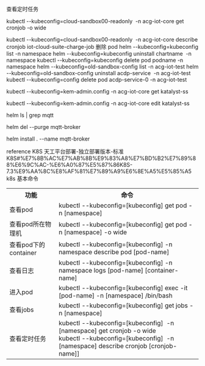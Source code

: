 <table>
    <tr>
        <th>功能</th>
        <th>命令</th>
    </tr>
    <tr>
        <td>查看pod</td>
        <td>kubectl --kubeconfig=[kubeconfig] get pod -n [namespace]</td>
    </tr>
    <tr>
        <td>查看pod所在物理机</td>
        <td>kubectl --kubeconfig=[kubeconfig] get pod -n [namespace] -o wide</td>
    </tr>
    <tr>
        <td>查看pod下的container</td>
        <td>kubectl --kubeconfig=[kubeconfig] -n namespace describe pod [pod-name]</td>
    </tr>
    <tr>
        <td>查看日志</td>
        <td>kubectl --kubeconfig=[kubeconfig] -n namespace logs [pod-name] [container-name]</td>
    </tr>
    <tr>
        <td>进入pod</td>
        <td>kubectl --kubeconfig=[kubeconfig] exec -it [pod-name] -n [namespace] /bin/bash</td>
    </tr>
    <tr>
        <td>查看jobs</td>
        <td>kubectl --kubeconfig=[kubeconfig] get jobs -n [namespace]</td>
    </tr>
    <tr>
        <td>查看定时任务</td>
        <td>kubectl --kubeconfig=[kubeconfig]  -n [namespace] get cronjob -o wide<br>
        kubectl --kubeconfig=[kubeconfig]  -n [namespace] describe cronjob [cronjob-name]]
        </td>
    </tr>

查看定时任务

kubectl --kubeconfig=cloud-sandbox00-readonly  -n acg-iot-core get cronjob -o wide

kubectl --kubeconfig=cloud-sandbox00-readonly  -n acg-iot-core describe cronjob iot-cloud-suite-charge-job
删除 pod
helm --kubeconfig=kubeconfig list -n namespace
helm --kubeconfig=kubeconfig uninstall chartname  -n namespace
kubectl --kubeconfig=kubeconfig delete pod podname -n namespace
helm --kubeconfig=old-sandbox-config list -n acg-iot-test
helm --kubeconfig=old-sandbox-config uninstall acdp-service  -n acg-iot-test
kubectl --kubeconfig=config delete pod acdp-service-0 -n acg-iot-test

kubectl --kubeconfig=kem-admin.config -n acg-iot-core get katalyst-ss

kubectl --kubeconfig=kem-admin.config -n acg-iot-core edit katalyst-ss

helm ls | grep mqtt

helm del --purge mqtt-broker

helm install . --name mqtt-broker

reference
K8S 天工平台部署-独立部署版本-标准 K8S#%E7%8B%AC%E7%AB%8B%E9%83%A8%E7%BD%B2%E7%89%88%E6%9C%AC-%E6%A0%87%E5%87%86K8S-7.3%E9%AA%8C%E8%AF%81%E7%89%A9%E6%8E%A5%E5%85%A5
k8s 基本命令
